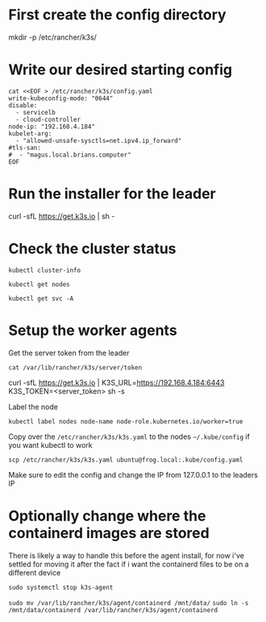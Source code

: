 # First create the config directory

mkdir -p /etc/rancher/k3s/

# Write our desired starting config

```
cat <<EOF > /etc/rancher/k3s/config.yaml
write-kubeconfig-mode: "0644"
disable:
  - servicelb
  - cloud-controller
node-ip: "192.168.4.184"
kubelet-arg:
  - "allowed-unsafe-sysctls=net.ipv4.ip_forward"
#tls-san:
#  - "magus.local.brians.computer"
EOF
```

# Run the installer for the leader

curl -sfL https://get.k3s.io | sh -

# Check the cluster status

`kubectl cluster-info`

`kubectl get nodes`

`kubectl get svc -A`

# Setup the worker agents

Get the server token from the leader

`cat /var/lib/rancher/k3s/server/token`

curl -sfL https://get.k3s.io | K3S_URL=https://192.168.4.184:6443 K3S_TOKEN=<server_token> sh -s

Label the node

`kubectl label nodes node-name node-role.kubernetes.io/worker=true`

Copy over the `/etc/rancher/k3s/k3s.yaml` to the nodes `~/.kube/config` if you want kubectl to work

`scp /etc/rancher/k3s/k3s.yaml ubuntu@frog.local:.kube/config.yaml`

Make sure to edit the config and change the IP from 127.0.0.1 to the leaders IP

# Optionally change where the containerd images are stored

There is likely a way to handle this before the agent install, for now i've settled for moving it
after the fact if i want the containerd files to be on a different device

`sudo systemctl stop k3s-agent`

`sudo mv /var/lib/rancher/k3s/agent/containerd /mnt/data/`
`sudo ln -s /mnt/data/containerd /var/lib/rancher/k3s/agent/containerd`
